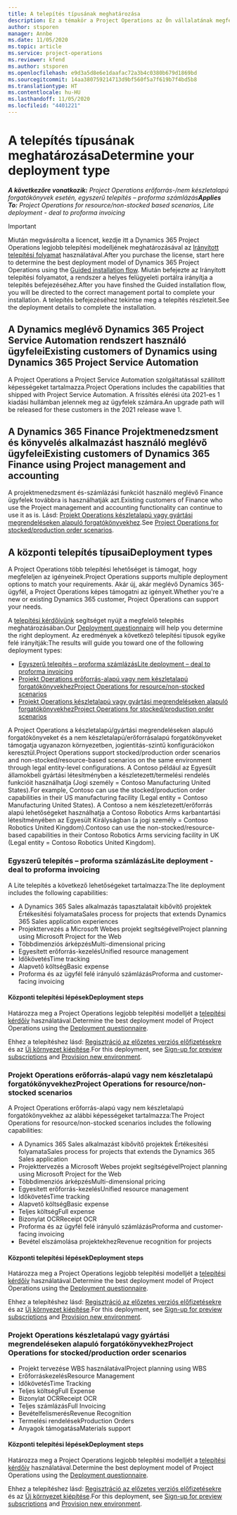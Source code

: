 ```yaml
---
title: A telepítés típusának meghatározása
description: Ez a témakör a Project Operations az Ön vállalatának megfelelő telepítéstípusának megállapításában segítő információkat tartalmaz.
author: stsporen
manager: Annbe
ms.date: 11/05/2020
ms.topic: article
ms.service: project-operations
ms.reviewer: kfend
ms.author: stsporen
ms.openlocfilehash: e9d3a5d8e6e1daafac72a3b4c0380b679d1869bd
ms.sourcegitcommit: 14aa380759214713d9bf560f5a7f619b7f4bd5b8
ms.translationtype: HT
ms.contentlocale: hu-HU
ms.lasthandoff: 11/05/2020
ms.locfileid: "4401221"
---
```

# <a name="determine-your-deployment-type"></a><span data-ttu-id="0890b-103">A telepítés típusának meghatározása</span><span class="sxs-lookup"><span data-stu-id="0890b-103">Determine your deployment type</span></span>

<span data-ttu-id="0890b-104">_**A következőre vonatkozik:** Project Operations erőforrás-/nem készletalapú forgatókönyvek esetén, egyszerű telepítés – proforma számlázás_</span><span class="sxs-lookup"><span data-stu-id="0890b-104">_**Applies To:** Project Operations for resource/non-stocked based scenarios, Lite deployment - deal to proforma invoicing_</span></span>

> [!IMPORTANT]
> <span data-ttu-id="0890b-105">Miután megvásárolta a licencet, kezdje itt a Dynamics 365 Project Operations legjobb telepítési modelljének meghatározásával az [Irányított telepítési folyamat](https://aka.ms/provisionprojectoperations) használatával.</span><span class="sxs-lookup"><span data-stu-id="0890b-105">After you purchase the license, start here to determine the best deployment model of Dynamics 365 Project Operations using the [Guided installation flow](https://aka.ms/provisionprojectoperations).</span></span>
> <span data-ttu-id="0890b-106">Miután befejezte az Irányított telepítési folyamatot, a rendszer a helyes felügyeleti portálra irányítja a telepítés befejezéséhez.</span><span class="sxs-lookup"><span data-stu-id="0890b-106">After you have finshed the Guided installation flow, you will be directed to the correct management portal to complete your installation.</span></span> <span data-ttu-id="0890b-107">A telepítés befejezéséhez tekintse meg a telepítés részleteit.</span><span class="sxs-lookup"><span data-stu-id="0890b-107">See the deployment details to complete the installation.</span></span>


## <a name="existing-customers-of-dynamics-using-dynamics-365-project-service-automation"></a><span data-ttu-id="0890b-108">A Dynamics meglévő Dynamics 365 Project Service Automation rendszert használó ügyfelei</span><span class="sxs-lookup"><span data-stu-id="0890b-108">Existing customers of Dynamics using Dynamics 365 Project Service Automation</span></span>
<span data-ttu-id="0890b-109">A Project Operations a Project Service Automation szolgáltatással szállított képességeket tartalmazza.</span><span class="sxs-lookup"><span data-stu-id="0890b-109">Project Operations includes the capabilities that shipped with Project Service Automation.</span></span> <span data-ttu-id="0890b-110">A frissítés elérési úta 2021-es 1 kiadási hullámban jelennek meg az ügyfelek számára.</span><span class="sxs-lookup"><span data-stu-id="0890b-110">An upgrade path will be released for these customers in the 2021 release wave 1.</span></span>

## <a name="existing-customers-of-dynamics-365-finance-using-project-management-and-accounting"></a><span data-ttu-id="0890b-111">A Dynamics 365 Finance Projektmenedzsment és könyvelés alkalmazást használó meglévő ügyfelei</span><span class="sxs-lookup"><span data-stu-id="0890b-111">Existing customers of Dynamics 365 Finance using Project management and accounting</span></span> 

<span data-ttu-id="0890b-112">A projektmenedzsment és-számlázási funkciót használó meglévő Finance ügyfelek továbbra is használhatják azt.</span><span class="sxs-lookup"><span data-stu-id="0890b-112">Existing customers of Finance who use the Project management and accounting functionality can continue to use it as is.</span></span> <span data-ttu-id="0890b-113">Lásd: [Projekt Operations készletalapú vagy gyártási megrendeléseken alapuló forgatókönyvekhez](#pma).</span><span class="sxs-lookup"><span data-stu-id="0890b-113">See [Project Operations for stocked/production order scenarios](#pma).</span></span>


## <a name="deployment-types"></a><span data-ttu-id="0890b-114">A központi telepítés típusai</span><span class="sxs-lookup"><span data-stu-id="0890b-114">Deployment types</span></span>
<span data-ttu-id="0890b-115">A Project Operations több telepítési lehetőséget is támogat, hogy megfeleljen az igényeinek.</span><span class="sxs-lookup"><span data-stu-id="0890b-115">Project Operations supports multiple deployment options to match your requirements.</span></span> <span data-ttu-id="0890b-116">Akár új, akár meglévő Dynamics 365-ügyfél, a Project Operations képes támogatni az igényeit.</span><span class="sxs-lookup"><span data-stu-id="0890b-116">Whether you're a new or existing Dynamics 365 customer, Project Operations can support your needs.</span></span>

<span data-ttu-id="0890b-117">A [telepítési kérdőívünk](https://aka.ms/provisionprojectoperations) segítséget nyújt a megfelelő telepítés meghatározásában.</span><span class="sxs-lookup"><span data-stu-id="0890b-117">Our [Deployment questionnaire](https://aka.ms/provisionprojectoperations) will help you determine the right deployment.</span></span> <span data-ttu-id="0890b-118">Az eredmények a következő telepítési típusok egyike felé irányítják:</span><span class="sxs-lookup"><span data-stu-id="0890b-118">The results will guide you toward one of the following deployment types:</span></span>

- [<span data-ttu-id="0890b-119">Egyszerű telepítés – proforma számlázás</span><span class="sxs-lookup"><span data-stu-id="0890b-119">Lite deployment – deal to proforma invoicing</span></span>](#lite)
- [<span data-ttu-id="0890b-120">Projekt Operations erőforrás-alapú vagy nem készletalapú forgatókönyvekhez</span><span class="sxs-lookup"><span data-stu-id="0890b-120">Project Operations for resource/non-stocked scenarios</span></span>](#integrated)
- [<span data-ttu-id="0890b-121">Projekt Operations készletalapú vagy gyártási megrendeléseken alapuló forgatókönyvekhez</span><span class="sxs-lookup"><span data-stu-id="0890b-121">Project Operations for stocked/production order scenarios</span></span>](#pma)

<span data-ttu-id="0890b-122">A Project Operations a készletalapú/gyártási megrendeléseken alapuló forgatókönyveket és a nem készletalapú/erőforrásalapú forgatókönyveket támogatja ugyanazon környezetben, jogientitás-szintű konfigurációkon keresztül.</span><span class="sxs-lookup"><span data-stu-id="0890b-122">Project Operations support stocked/production order scenarios and non-stocked/resource-based scenarios on the same environment through legal entity-level configurations.</span></span> <span data-ttu-id="0890b-123">A Contoso például az Egyesült államokbeli gyártási létesítményben a készletezett/termelési rendelés funkcióit használhatja (Jogi személy = Contoso Manufacturing United States).</span><span class="sxs-lookup"><span data-stu-id="0890b-123">For example, Contoso can use the stocked/production order capabilities in their US manufacturing facility (Legal entity = Contoso Manufacturing United States).</span></span> <span data-ttu-id="0890b-124">A Contoso a nem készletezett/erőforrás alapú lehetőségeket használhatja a Contoso Robotics Arms karbantartási létesítményében az Egyesült Királyságban (a jogi személy = Contoso Robotics United Kingdom).</span><span class="sxs-lookup"><span data-stu-id="0890b-124">Contoso can use the non-stocked/resource-based capabilities in their Contoso Robotics Arms servicing facility in UK (Legal entity = Contoso Robotics United Kingdom).</span></span>

### <a name="lite-deployment---deal-to-proforma-invoicing"></a><a  name="lite"></a><span data-ttu-id="0890b-125">Egyszerű telepítés – proforma számlázás</span><span class="sxs-lookup"><span data-stu-id="0890b-125">Lite deployment - deal to proforma invoicing</span></span>

<span data-ttu-id="0890b-126">A Lite telepítés a következő lehetőségeket tartalmazza:</span><span class="sxs-lookup"><span data-stu-id="0890b-126">The lite deployment includes the following capabilities:</span></span>

- <span data-ttu-id="0890b-127">A Dynamics 365 Sales alkalmazás tapasztalatait kibővítő projektek Értékesítési folyamata</span><span class="sxs-lookup"><span data-stu-id="0890b-127">Sales process for projects that extends Dynamics 365 Sales application experiences</span></span>
- <span data-ttu-id="0890b-128">Projekttervezés a Microsoft Webes projekt segítségével</span><span class="sxs-lookup"><span data-stu-id="0890b-128">Project planning using Microsoft Project for the Web</span></span>
- <span data-ttu-id="0890b-129">Többdimenziós árképzés</span><span class="sxs-lookup"><span data-stu-id="0890b-129">Multi-dimensional pricing</span></span>
- <span data-ttu-id="0890b-130">Egyesített erőforrás-kezelés</span><span class="sxs-lookup"><span data-stu-id="0890b-130">Unified resource management</span></span>
- <span data-ttu-id="0890b-131">Időkövetés</span><span class="sxs-lookup"><span data-stu-id="0890b-131">Time tracking</span></span>
- <span data-ttu-id="0890b-132">Alapvető költség</span><span class="sxs-lookup"><span data-stu-id="0890b-132">Basic expense</span></span>
- <span data-ttu-id="0890b-133">Proforma és az ügyfél felé irányuló számlázás</span><span class="sxs-lookup"><span data-stu-id="0890b-133">Proforma and customer-facing invoicing</span></span> 

#### <a name="deployment-steps"></a><span data-ttu-id="0890b-134">Központi telepítési lépések</span><span class="sxs-lookup"><span data-stu-id="0890b-134">Deployment steps</span></span>
<span data-ttu-id="0890b-135">Határozza meg a Project Operations legjobb telepítési modelljét a [telepítési kérdőív](https://aka.ms/provisionprojectoperations) használatával.</span><span class="sxs-lookup"><span data-stu-id="0890b-135">Determine the best deployment model of Project Operations using the [Deployment questionnaire](https://aka.ms/provisionprojectoperations).</span></span>

<span data-ttu-id="0890b-136">Ehhez a telepítéshez lásd: [Regisztráció az előzetes verziós előfizetésekre](lite-preview-subscription-sign-up.md) és az [Új környezet kiépítése](lite-deployment.md).</span><span class="sxs-lookup"><span data-stu-id="0890b-136">For this deployment, see [Sign-up for preview subscriptions](lite-preview-subscription-sign-up.md) and [Provision new environment](lite-deployment.md).</span></span> 


### <a name="project-operations-for-resourcenon-stocked-scenarios"></a><a name="integrated"></a><span data-ttu-id="0890b-137">Projekt Operations erőforrás-alapú vagy nem készletalapú forgatókönyvekhez</span><span class="sxs-lookup"><span data-stu-id="0890b-137">Project Operations for resource/non-stocked scenarios</span></span>
<span data-ttu-id="0890b-138">A Project Operations erőforrás-alapú vagy nem készletalapú forgatókönyvekhez az alábbi képességeket tartalmazza:</span><span class="sxs-lookup"><span data-stu-id="0890b-138">The Project Operations for resource/non-stocked scenarios includes the following capabilities:</span></span>
 
- <span data-ttu-id="0890b-139">A Dynamics 365 Sales alkalmazást kibővítő projektek Értékesítési folyamata</span><span class="sxs-lookup"><span data-stu-id="0890b-139">Sales process for projects that extends the Dynamics 365 Sales application</span></span>
- <span data-ttu-id="0890b-140">Projekttervezés a Microsoft Webes projekt segítségével</span><span class="sxs-lookup"><span data-stu-id="0890b-140">Project planning using Microsoft Project for the Web</span></span>
- <span data-ttu-id="0890b-141">Többdimenziós árképzés</span><span class="sxs-lookup"><span data-stu-id="0890b-141">Multi-dimensional pricing</span></span>
- <span data-ttu-id="0890b-142">Egyesített erőforrás-kezelés</span><span class="sxs-lookup"><span data-stu-id="0890b-142">Unified resource management</span></span>
- <span data-ttu-id="0890b-143">Időkövetés</span><span class="sxs-lookup"><span data-stu-id="0890b-143">Time tracking</span></span>
- <span data-ttu-id="0890b-144">Alapvető költség</span><span class="sxs-lookup"><span data-stu-id="0890b-144">Basic expense</span></span>
- <span data-ttu-id="0890b-145">Teljes költség</span><span class="sxs-lookup"><span data-stu-id="0890b-145">Full expense</span></span>
- <span data-ttu-id="0890b-146">Bizonylat OCR</span><span class="sxs-lookup"><span data-stu-id="0890b-146">Receipt OCR</span></span>
- <span data-ttu-id="0890b-147">Proforma és az ügyfél felé irányuló számlázás</span><span class="sxs-lookup"><span data-stu-id="0890b-147">Proforma and customer-facing invoicing</span></span> 
- <span data-ttu-id="0890b-148">Bevétel elszámolása projektekhez</span><span class="sxs-lookup"><span data-stu-id="0890b-148">Revenue recognition for projects</span></span>

#### <a name="deployment-steps"></a><span data-ttu-id="0890b-149">Központi telepítési lépések</span><span class="sxs-lookup"><span data-stu-id="0890b-149">Deployment steps</span></span>
<span data-ttu-id="0890b-150">Határozza meg a Project Operations legjobb telepítési modelljét a [telepítési kérdőív](https://aka.ms/provisionprojectoperations) használatával.</span><span class="sxs-lookup"><span data-stu-id="0890b-150">Determine the best deployment model of Project Operations using the [Deployment questionnaire](https://aka.ms/provisionprojectoperations).</span></span>

<span data-ttu-id="0890b-151">Ehhez a telepítéshez lásd: [Regisztráció az előzetes verziós előfizetésekre](resource-sign-up-preview-subscription.md) és az [Új környezet kiépítése](resource-provision-new-environment.md).</span><span class="sxs-lookup"><span data-stu-id="0890b-151">For this deployment, see [Sign-up for preview subscriptions](resource-sign-up-preview-subscription.md) and [Provision new environment](resource-provision-new-environment.md).</span></span> 


### <a name="project-operations-for-stockedproduction-order-scenarios"></a><a name="pma"></a><span data-ttu-id="0890b-152">Projekt Operations készletalapú vagy gyártási megrendeléseken alapuló forgatókönyvekhez</span><span class="sxs-lookup"><span data-stu-id="0890b-152">Project Operations for stocked/production order scenarios</span></span>

- <span data-ttu-id="0890b-153">Projekt tervezése WBS használatával</span><span class="sxs-lookup"><span data-stu-id="0890b-153">Project planning using WBS</span></span>
- <span data-ttu-id="0890b-154">Erőforráskezelés</span><span class="sxs-lookup"><span data-stu-id="0890b-154">Resource Management</span></span>
- <span data-ttu-id="0890b-155">Időkövetés</span><span class="sxs-lookup"><span data-stu-id="0890b-155">Time Tracking</span></span>
- <span data-ttu-id="0890b-156">Teljes költség</span><span class="sxs-lookup"><span data-stu-id="0890b-156">Full Expense</span></span>
- <span data-ttu-id="0890b-157">Bizonylat OCR</span><span class="sxs-lookup"><span data-stu-id="0890b-157">Receipt OCR</span></span>
- <span data-ttu-id="0890b-158">Teljes számlázás</span><span class="sxs-lookup"><span data-stu-id="0890b-158">Full Invoicing</span></span>
- <span data-ttu-id="0890b-159">Bevételfelismerés</span><span class="sxs-lookup"><span data-stu-id="0890b-159">Revenue Recognition</span></span>
- <span data-ttu-id="0890b-160">Termelési rendelések</span><span class="sxs-lookup"><span data-stu-id="0890b-160">Production Orders</span></span>
- <span data-ttu-id="0890b-161">Anyagok támogatása</span><span class="sxs-lookup"><span data-stu-id="0890b-161">Materials support</span></span>

#### <a name="deployment-steps"></a><span data-ttu-id="0890b-162">Központi telepítési lépések</span><span class="sxs-lookup"><span data-stu-id="0890b-162">Deployment steps</span></span>
<span data-ttu-id="0890b-163">Határozza meg a Project Operations legjobb telepítési modelljét a [telepítési kérdőív](https://aka.ms/provisionprojectoperations) használatával.</span><span class="sxs-lookup"><span data-stu-id="0890b-163">Determine the best deployment model of Project Operations using the [Deployment questionnaire](https://aka.ms/provisionprojectoperations).</span></span>

<span data-ttu-id="0890b-164">Ehhez a telepítéshez lásd: [Regisztráció az előzetes verziós előfizetésekre](https://docs.microsoft.com/dynamics365/fin-ops-core/dev-itpro/dev-tools/sign-up-preview-subscription?toc=/dynamics365/finance/toc.json) és az [Új környezet kiépítése](https://docs.microsoft.com/dynamics365/fin-ops-core/dev-itpro/deployment/deploy-demo-environment?toc=/dynamics365/finance/toc.json).</span><span class="sxs-lookup"><span data-stu-id="0890b-164">For this deployment, see [Sign-up for preview subscriptions](https://docs.microsoft.com/dynamics365/fin-ops-core/dev-itpro/dev-tools/sign-up-preview-subscription?toc=/dynamics365/finance/toc.json) and [Provision new environment](https://docs.microsoft.com/dynamics365/fin-ops-core/dev-itpro/deployment/deploy-demo-environment?toc=/dynamics365/finance/toc.json).</span></span> 

